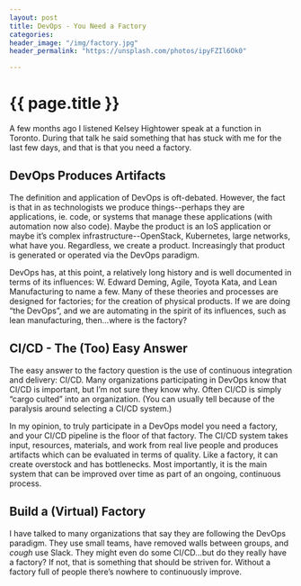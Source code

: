 ```yaml
---
layout: post
title: DevOps - You Need a Factory
categories:
header_image: "/img/factory.jpg"
header_permalink: "https://unsplash.com/photos/ipyFZIl6Ok0"

---
```


# {{ page.title }}

A few months ago I listened Kelsey Hightower speak at a function in Toronto. During that talk he said something that has stuck with me for the last few days, and that is that you need a factory.

## DevOps Produces Artifacts

The definition and application of DevOps is oft-debated. However, the fact is that in as technologists we produce things--perhaps they are applications, ie. code, or systems that manage these applications (with automation now also code). Maybe the product is an IoS application or maybe it’s complex infrastructure--OpenStack, Kubernetes, large networks, what have you. Regardless, we create a product. Increasingly that product is generated or operated via the DevOps paradigm.

DevOps has, at this point, a relatively long history and is well documented in terms of its influences: W. Edward Deming, Agile, Toyota Kata, and Lean Manufacturing to name a few. Many of these theories and processes are designed for factories; for the creation of physical products. If we are doing “the DevOps”, and we are automating in the spirit of its influences, such as lean manufacturing, then...where is the factory?

## CI/CD - The (Too) Easy Answer

The easy answer to the factory question is the use of continuous integration and delivery: CI/CD. Many organizations participating in DevOps know that CI/CD is important, but I’m not sure they know why. Often CI/CD is simply “cargo culted” into an organization. (You can usually tell because of the paralysis around selecting a CI/CD system.)

In my opinion, to truly participate in a DevOps model you need a factory, and your CI/CD pipeline is the floor of that factory. The CI/CD system takes input, resources, materials, and work from real live people and produces artifacts which can be evaluated in terms of quality. Like a factory, it can create overstock and has bottlenecks. Most importantly, it is the main system that can be improved over time as part of an ongoing, continuous process.

## Build a (Virtual) Factory

I have talked to many organizations that say they are following the DevOps paradigm. They use small teams, have removed walls between groups, and *cough* use Slack. They might even do some CI/CD...but do they really have a factory? If not, that is something that should be striven for. Without a factory full of people there’s nowhere to continuously improve.